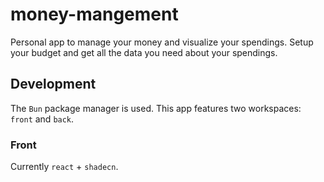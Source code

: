 # money-mangement

Personal app to manage your money and visualize your spendings. Setup your budget and get all the data you need about your spendings.

## Development

The `Bun` package manager is used.
This app features two workspaces: `front` and `back`.

### Front

Currently `react` + `shadecn`.
